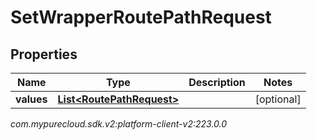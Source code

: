 # SetWrapperRoutePathRequest


## Properties

| Name | Type | Description | Notes |
| ------------ | ------------- | ------------- | ------------- |
| **values** | [**List&lt;RoutePathRequest&gt;**](RoutePathRequest) |  |  [optional] |




_com.mypurecloud.sdk.v2:platform-client-v2:223.0.0_
